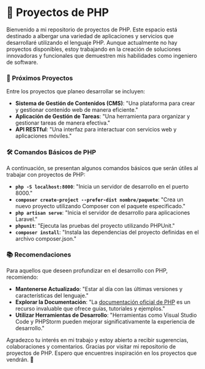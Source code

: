 # 🚀 Proyectos de PHP

Bienvenido a mi repositorio de proyectos de PHP. Este espacio está destinado a albergar una variedad de aplicaciones y servicios que desarrollaré utilizando el lenguaje PHP. Aunque actualmente no hay proyectos disponibles, estoy trabajando en la creación de soluciones innovadoras y funcionales que demuestren mis habilidades como ingeniero de software.

### 📅 Próximos Proyectos

Entre los proyectos que planeo desarrollar se incluyen:
- **Sistema de Gestión de Contenidos (CMS)**: "Una plataforma para crear y gestionar contenido web de manera eficiente."
- **Aplicación de Gestión de Tareas**: "Una herramienta para organizar y gestionar tareas de manera efectiva."
- **API RESTful**: "Una interfaz para interactuar con servicios web y aplicaciones móviles."

### 🛠️ Comandos Básicos de PHP

A continuación, se presentan algunos comandos básicos que serán útiles al trabajar con proyectos de PHP:

- **`php -S localhost:8000`**: "Inicia un servidor de desarrollo en el puerto 8000."
- **`composer create-project --prefer-dist nombre/paquete`**: "Crea un nuevo proyecto utilizando Composer con el paquete especificado."
- **`php artisan serve`**: "Inicia el servidor de desarrollo para aplicaciones Laravel."
- **`phpunit`**: "Ejecuta las pruebas del proyecto utilizando PHPUnit."
- **`composer install`**: "Instala las dependencias del proyecto definidas en el archivo composer.json."

### 📚 Recomendaciones

Para aquellos que deseen profundizar en el desarrollo con PHP, recomiendo:
- **Mantenerse Actualizado**: "Estar al día con las últimas versiones y características del lenguaje."
- **Explorar la Documentación**: "La [documentación oficial de PHP](https://www.php.net/docs.php) es un recurso invaluable que ofrece guías, tutoriales y ejemplos."
- **Utilizar Herramientas de Desarrollo**: "Herramientas como Visual Studio Code y PHPStorm pueden mejorar significativamente la experiencia de desarrollo."

Agradezco tu interés en mi trabajo y estoy abierto a recibir sugerencias, colaboraciones y comentarios. Gracias por visitar mi repositorio de proyectos de PHP. Espero que encuentres inspiración en los proyectos que vendrán. 🚀
